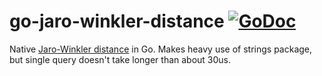 go-jaro-winkler-distance [![GoDoc](https://godoc.org/github.com/9uuso/go-jaro-winkler-distance?status.png)](https://godoc.org/github.com/9uuso/go-jaro-winkler-distance)
=====

Native [Jaro-Winkler distance](https://en.wikipedia.org/wiki/Jaro%E2%80%93Winkler_distance) in Go. Makes heavy use of strings package, but single query doesn't take longer than about 30us.